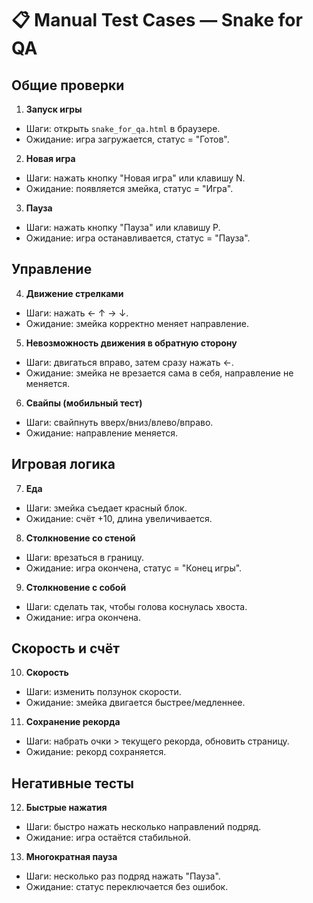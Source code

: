 # 📋 Manual Test Cases — Snake for QA

## Общие проверки
1. **Запуск игры**
- Шаги: открыть `snake_for_qa.html` в браузере.
- Ожидание: игра загружается, статус = "Готов".

2. **Новая игра**
- Шаги: нажать кнопку "Новая игра" или клавишу N.
- Ожидание: появляется змейка, статус = "Игра".

3. **Пауза**
- Шаги: нажать кнопку "Пауза" или клавишу P.
- Ожидание: игра останавливается, статус = "Пауза".

## Управление
4. **Движение стрелками**
- Шаги: нажать ← ↑ → ↓.
- Ожидание: змейка корректно меняет направление.

5. **Невозможность движения в обратную сторону**
- Шаги: двигаться вправо, затем сразу нажать ←.
- Ожидание: змейка не врезается сама в себя, направление не меняется.

6. **Свайпы (мобильный тест)**
- Шаги: свайпнуть вверх/вниз/влево/вправо.
- Ожидание: направление меняется.

## Игровая логика
7. **Еда**
- Шаги: змейка съедает красный блок.
- Ожидание: счёт +10, длина увеличивается.

8. **Столкновение со стеной**
- Шаги: врезаться в границу.
- Ожидание: игра окончена, статус = "Конец игры".

9. **Столкновение с собой**
- Шаги: сделать так, чтобы голова коснулась хвоста.
- Ожидание: игра окончена.

## Скорость и счёт
10. **Скорость**
- Шаги: изменить ползунок скорости.
- Ожидание: змейка двигается быстрее/медленнее.

11. **Сохранение рекорда**
- Шаги: набрать очки > текущего рекорда, обновить страницу.
- Ожидание: рекорд сохраняется.

## Негативные тесты
12. **Быстрые нажатия**
- Шаги: быстро нажать несколько направлений подряд.
- Ожидание: игра остаётся стабильной.

13. **Многократная пауза**
- Шаги: несколько раз подряд нажать "Пауза".
- Ожидание: статус переключается без ошибок.

